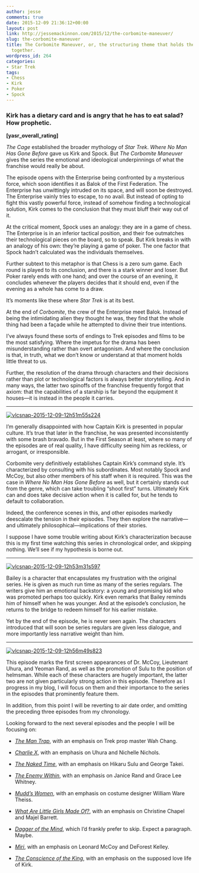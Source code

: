 ```yaml
---
author: jesse
comments: true
date: 2015-12-09 21:36:12+00:00
layout: post
link: http://jessemackinnon.com/2015/12/the-corbomite-maneuver/
slug: the-corbomite-maneuver
title: The Corbomite Maneuver, or, the structuring theme that holds the franchise
  together.
wordpress_id: 264
categories:
- Star Trek
tags:
- Chess
- Kirk
- Poker
- Spock
---
```


### Kirk has a dietary card and is angry that he has to eat salad? How prophetic.


**[yasr_overall_rating]**

_The Cage_ established the broader mythology of _Star Trek_. _Where No Man Has Gone Before_ gave us Kirk and Spock. But _The Corbomite Maneuver_ gives the series the emotional and ideological underpinnings of what the franchise would really be about.

The episode opens with the Enterprise being confronted by a mysterious force, which soon identifies it as Balok of the First Federation. The Enterprise has unwittingly intruded on its space, and will soon be destroyed. The Enterprise vainly tries to escape, to no avail. But instead of opting to fight this vastly powerful force, instead of somehow finding a technological solution, Kirk comes to the conclusion that they must bluff their way out of it.

At the critical moment, Spock uses an analogy: they are in a game of chess. The Enterprise is in an inferior tactical position, and their foe outmatches their technological pieces on the board, so to speak. But Kirk breaks in with an analogy of his own: they’re playing a game of poker. The one factor that Spock hadn’t calculated was the individuals themselves.

Further subtext to this metaphor is that Chess is a zero sum game. Each round is played to its conclusion, and there is a stark winner and loser. But Poker rarely ends with one hand; and over the course of an evening, it concludes whenever the players decides that it should end, even if the evening as a whole has come to a draw.

It’s moments like these where _Star Trek_ is at its best.

At the end of _Corbomite_, the crew of the Enterprise meet Balok. Instead of being the intimidating alien they thought he was, they find that the whole thing had been a façade while he attempted to divine their true intentions.

I’ve always found these sorts of endings to Trek episodes and films to be the most satisfying. Where the impetus for the drama has been misunderstanding rather than overt antagonism. And where the conclusion is that, in truth, what we don’t know or understand at that moment holds little threat to us.

Further, the resolution of the drama through characters and their decisions rather than plot or technological factors is always better storytelling. And in many ways, the latter two spinoffs of the franchise frequently forgot that axiom: that the capabilities of a starship is far beyond the equipment it houses—it is instead in the people it carries.



* * *



[![vlcsnap-2015-12-09-12h51m55s224](http://jessemackinnon.com/wp-content/uploads/2015/12/vlcsnap-2015-12-09-12h51m55s224-300x225.png)](http://jessemackinnon.com/wp-content/uploads/2015/12/vlcsnap-2015-12-09-12h51m55s224.png)

I’m generally disappointed with how Captain Kirk is presented in popular culture. It’s true that later in the franchise, he was presented inconsistently with some brash bravado. But in the First Season at least, where so many of the episodes are of real quality, I have difficulty seeing him as reckless, or arrogant, or irresponsible.

Corbomite very definitively establishes Captain Kirk’s command style. It’s characterized by consulting with his subordinates. Most notably Spock and McCoy, but also other members of his staff when it is required. This was the case in _Where No Man Has Gone Before_ as well, but it certainly stands out from the genre, which can take troubling “shoot first” turns. Ultimately Kirk can and does take decisive action when it is called for, but he tends to default to collaboration.

Indeed, the conference scenes in this, and other episodes markedly deescalate the tension in their episodes. They then explore the narrative—and ultimately philosophical—implications of their stories.

I suppose I have some trouble writing about Kirk’s characterization because this is my first time watching this series in chronological order, and skipping nothing. We’ll see if my hypothesis is borne out.



* * *



[![vlcsnap-2015-12-09-12h53m31s597](http://jessemackinnon.com/wp-content/uploads/2015/12/vlcsnap-2015-12-09-12h53m31s597-300x225.png)](http://jessemackinnon.com/wp-content/uploads/2015/12/vlcsnap-2015-12-09-12h53m31s597.png)

Bailey is a character that encapsulates my frustration with the original series. He is given as much run time as many of the series regulars. The writers give him an emotional backstory: a young and promising kid who was promoted perhaps too quickly. Kirk even remarks that Bailey reminds him of himself when he was younger. And at the episode’s conclusion, he returns to the bridge to redeem himself for his earlier mistake.

Yet by the end of the episode, he is never seen again. The characters introduced that will soon be series regulars are given less dialogue, and more importantly less narrative weight than him.



* * *



[![vlcsnap-2015-12-09-12h56m49s823](http://jessemackinnon.com/wp-content/uploads/2015/12/vlcsnap-2015-12-09-12h56m49s823-300x225.png)](http://jessemackinnon.com/wp-content/uploads/2015/12/vlcsnap-2015-12-09-12h56m49s823.png)

This episode marks the first screen appearances of Dr. McCoy, Lieutenant Uhura, and Yeoman Rand, as well as the promotion of Sulu to the position of helmsman. While each of these characters are hugely important, the latter two are not given particularly strong action in this episode. Therefore as I progress in my blog, I will focus on them and their importance to the series in the episodes that prominently feature them.

In addition, from this point I will be reverting to air date order, and omitting the preceding three episodes from my chronology.

Looking forward to the next several episodes and the people I will be focusing on:



	
  * _[The Man Trap](http://memory-alpha.wikia.com/wiki/The_Man_Trap)_, with an emphasis on Trek prop master Wah Chang.

	
  * _[Charlie X](http://memory-alpha.wikia.com/wiki/Charlie_X_(episode))_, with an emphasis on Uhura and Nichelle Nichols.

	
  * _[The Naked Time](http://memory-alpha.wikia.com/wiki/The_Naked_Time_(episode))_, with an emphasis on Hikaru Sulu and George Takei.

	
  * _[The Enemy Within](http://memory-alpha.wikia.com/wiki/The_Enemy_Within_(episode))_, with an emphasis on Janice Rand and Grace Lee Whitney.

	
  * _[Mudd’s Women](http://memory-alpha.wikia.com/wiki/Mudd%27s_Women_(episode))_, with an emphasis on costume designer William Ware Theiss.

	
  * _[What Are Little Girls Made Of?](http://memory-alpha.wikia.com/wiki/What_Are_Little_Girls_Made_Of%3F_(episode))_, with an emphasis on Christine Chapel and Majel Barrett.

	
  * _[Dagger of the Mind](http://memory-alpha.wikia.com/wiki/Dagger_of_the_Mind_(episode))_, which I’d frankly prefer to skip. Expect a paragraph. Maybe.

	
  * _[Miri](http://memory-alpha.wikia.com/wiki/Miri_(episode))_, with an emphasis on Leonard McCoy and DeForest Kelley.

	
  * _[The Conscience of the King](http://memory-alpha.wikia.com/wiki/The_Conscience_of_the_King_(episode))_, with an emphasis on the supposed love life of Kirk.


